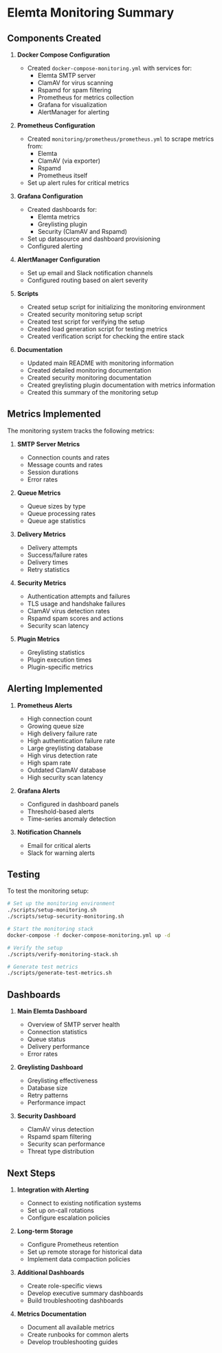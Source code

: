 # Elemta Monitoring Summary

## Components Created

1. **Docker Compose Configuration**
   - Created `docker-compose-monitoring.yml` with services for:
     - Elemta SMTP server
     - ClamAV for virus scanning
     - Rspamd for spam filtering
     - Prometheus for metrics collection
     - Grafana for visualization
     - AlertManager for alerting

2. **Prometheus Configuration**
   - Created `monitoring/prometheus/prometheus.yml` to scrape metrics from:
     - Elemta
     - ClamAV (via exporter)
     - Rspamd
     - Prometheus itself
   - Set up alert rules for critical metrics

3. **Grafana Configuration**
   - Created dashboards for:
     - Elemta metrics
     - Greylisting plugin
     - Security (ClamAV and Rspamd)
   - Set up datasource and dashboard provisioning
   - Configured alerting

4. **AlertManager Configuration**
   - Set up email and Slack notification channels
   - Configured routing based on alert severity

5. **Scripts**
   - Created setup script for initializing the monitoring environment
   - Created security monitoring setup script
   - Created test script for verifying the setup
   - Created load generation script for testing metrics
   - Created verification script for checking the entire stack

6. **Documentation**
   - Updated main README with monitoring information
   - Created detailed monitoring documentation
   - Created security monitoring documentation
   - Created greylisting plugin documentation with metrics information
   - Created this summary of the monitoring setup

## Metrics Implemented

The monitoring system tracks the following metrics:

1. **SMTP Server Metrics**
   - Connection counts and rates
   - Message counts and rates
   - Session durations
   - Error rates

2. **Queue Metrics**
   - Queue sizes by type
   - Queue processing rates
   - Queue age statistics

3. **Delivery Metrics**
   - Delivery attempts
   - Success/failure rates
   - Delivery times
   - Retry statistics

4. **Security Metrics**
   - Authentication attempts and failures
   - TLS usage and handshake failures
   - ClamAV virus detection rates
   - Rspamd spam scores and actions
   - Security scan latency

5. **Plugin Metrics**
   - Greylisting statistics
   - Plugin execution times
   - Plugin-specific metrics

## Alerting Implemented

1. **Prometheus Alerts**
   - High connection count
   - Growing queue size
   - High delivery failure rate
   - High authentication failure rate
   - Large greylisting database
   - High virus detection rate
   - High spam rate
   - Outdated ClamAV database
   - High security scan latency

2. **Grafana Alerts**
   - Configured in dashboard panels
   - Threshold-based alerts
   - Time-series anomaly detection

3. **Notification Channels**
   - Email for critical alerts
   - Slack for warning alerts

## Testing

To test the monitoring setup:

```bash
# Set up the monitoring environment
./scripts/setup-monitoring.sh
./scripts/setup-security-monitoring.sh

# Start the monitoring stack
docker-compose -f docker-compose-monitoring.yml up -d

# Verify the setup
./scripts/verify-monitoring-stack.sh

# Generate test metrics
./scripts/generate-test-metrics.sh
```

## Dashboards

1. **Main Elemta Dashboard**
   - Overview of SMTP server health
   - Connection statistics
   - Queue status
   - Delivery performance
   - Error rates

2. **Greylisting Dashboard**
   - Greylisting effectiveness
   - Database size
   - Retry patterns
   - Performance impact

3. **Security Dashboard**
   - ClamAV virus detection
   - Rspamd spam filtering
   - Security scan performance
   - Threat type distribution

## Next Steps

1. **Integration with Alerting**
   - Connect to existing notification systems
   - Set up on-call rotations
   - Configure escalation policies

2. **Long-term Storage**
   - Configure Prometheus retention
   - Set up remote storage for historical data
   - Implement data compaction policies

3. **Additional Dashboards**
   - Create role-specific views
   - Develop executive summary dashboards
   - Build troubleshooting dashboards

4. **Metrics Documentation**
   - Document all available metrics
   - Create runbooks for common alerts
   - Develop troubleshooting guides 